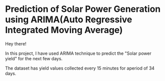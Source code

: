# Prediction of Solar Power Generation  using ARIMA(Auto Regressive Integrated Moving Average)

Hey there!

In this project, I have used ARIMA technique to predict the "Solar power yield" for the next few days. 

The dataset has yield values collected every 15 minutes for aperiod of 34 days.


